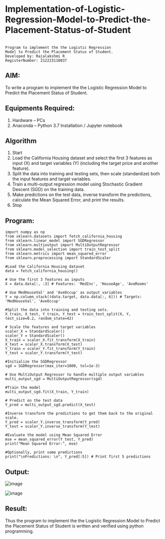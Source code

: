 # Implementation-of-Logistic-Regression-Model-to-Predict-the-Placement-Status-of-Student
```

Program to implement the the Logistic Regression
Model to Predict the Placement Status of Student.
Developed by: Rajalakshmi R
RegisterNumber: 212223110037

```
## AIM:
To write a program to implement the the Logistic Regression Model to Predict the Placement Status of Student.

## Equipments Required:
1. Hardware – PCs
2. Anaconda – Python 3.7 Installation / Jupyter notebook

## Algorithm
1. Start
2. Load the California Housing dataset and select the first 3 features as input (X) and target variables (Y) (including the target price and another feature).
3. Split the data into training and testing sets, then scale (standardize) both the input features and target variables.
4. Train a multi-output regression model using Stochastic Gradient Descent (SGD) on the training data.
5. Make predictions on the test data, inverse transform the predictions, calculate the Mean Squared Error, and print the results.
6. Stop

## Program:
```
import numpy as np 
from sklearn.datasets import fetch_california_housing 
from sklearn.linear_model import SGDRegressor 
from sklearn.multioutput import MultiOutputRegressor 
from sklearn.model_selection import train_test_split 
from sklearn.metrics import mean_squared_error 
from sklearn.preprocessing import StandardScaler

#Load the California Housing dataset 
data = fetch_california_housing()

# Use the first 3 features as inputs 
X = data.data[:, :3] # Features: 'MedInc', 'HouseAge', 'AveRooms'

# Use MedHouseVal' and 'AveOccup' as output variables 
Y = np.column_stack((data.target, data.data[:, 6])) # Targets: 'MedHouseVal', 'AveOccup'

#Split the data into training and testing sets. 
X_train, X_test, Y_train, Y_test = train_test_split(X, Y, test_size=0.2, random_state=42)

# Scale the features and target variables
scaler_X = StandardScaler() 
scaler_Y = StandardScaler()
X_train = scaler_X.fit_transform(X_train)
X_test = scaler_X.transform(X_test) 
Y_train = scaler_Y.fit_transform(Y_train) 
Y_test = scaler_Y.transform(Y_test)

#Initialize the SGDRegressor 
sgd = SGDRegressor(max_iter=1000, tol=1e-3)

# Use MultiOutput Regressor to handle multiple output variables 
multi_output_sgd = MultiOutputRegressor(sgd)

#Train the model 
multi_output_sgd.fit(X_train, Y_train)

# Predict on the test data 
Y_pred = multi_output_sgd.predict(X_test)

#Inverse transform the predictions to get them back to the original scale. 
Y_pred = scaler_Y.inverse_transform(Y_pred) 
Y_test = scaler_Y.inverse_transform(Y_test)

#Evaluate the model using Mean Squared Error 
mse = mean_squared_error(Y_test, Y_pred)
print("Mean Squared Error:", mse)

#Optionally, print some predictions 
print("\nPredictions: \n", Y_pred[:5]) # Print first 5 predictions
```

## Output:



![image](https://github.com/user-attachments/assets/d5440996-7f77-487e-a12f-dece8a9fec9c)

![image](https://github.com/user-attachments/assets/d97bc6e1-4fe4-4234-80d0-aaa9aa897378)



## Result:
Thus the program to implement the the Logistic Regression Model to Predict the Placement Status of Student is written and verified using python programming.
